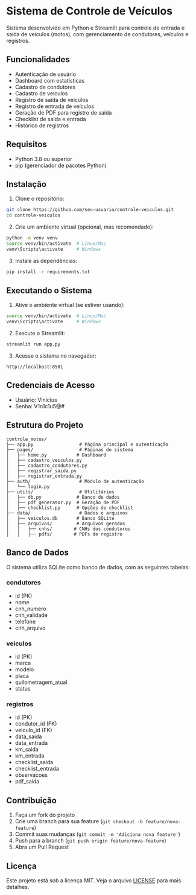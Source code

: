 # Sistema de Controle de Veículos

Sistema desenvolvido em Python e Streamlit para controle de entrada e saída de veículos (motos), com gerenciamento de condutores, veículos e registros.

## Funcionalidades

- Autenticação de usuário
- Dashboard com estatísticas
- Cadastro de condutores
- Cadastro de veículos
- Registro de saída de veículos
- Registro de entrada de veículos
- Geração de PDF para registro de saída
- Checklist de saída e entrada
- Histórico de registros

## Requisitos

- Python 3.8 ou superior
- pip (gerenciador de pacotes Python)

## Instalação

1. Clone o repositório:
```bash
git clone https://github.com/seu-usuario/controle-veiculos.git
cd controle-veiculos
```

2. Crie um ambiente virtual (opcional, mas recomendado):
```bash
python -m venv venv
source venv/bin/activate  # Linux/Mac
venv\Scripts\activate     # Windows
```

3. Instale as dependências:
```bash
pip install -r requirements.txt
```

## Executando o Sistema

1. Ative o ambiente virtual (se estiver usando):
```bash
source venv/bin/activate  # Linux/Mac
venv\Scripts\activate     # Windows
```

2. Execute o Streamlit:
```bash
streamlit run app.py
```

3. Acesse o sistema no navegador:
```
http://localhost:8501
```

## Credenciais de Acesso

- Usuário: Vinicius
- Senha: V1n1c1u5@#

## Estrutura do Projeto

```
controle_motos/
├── app.py                 # Página principal e autenticação
├── pages/                 # Páginas do sistema
│   ├── home.py           # Dashboard
│   ├── cadastro_veiculos.py
│   ├── cadastro_condutores.py
│   ├── registrar_saida.py
│   ├── registrar_entrada.py
├── auth/                  # Módulo de autenticação
│   └── login.py
├── utils/                 # Utilitários
│   ├── db.py             # Banco de dados
│   ├── pdf_generator.py  # Geração de PDF
│   ├── checklist.py      # Opções de checklist
├── data/                  # Dados e arquivos
│   ├── veiculos.db       # Banco SQLite
│   ├── arquivos/         # Arquivos gerados
│   │   ├── cnhs/        # CNHs dos condutores
│   │   ├── pdfs/        # PDFs de registro
```

## Banco de Dados

O sistema utiliza SQLite como banco de dados, com as seguintes tabelas:

### condutores
- id (PK)
- nome
- cnh_numero
- cnh_validade
- telefone
- cnh_arquivo

### veiculos
- id (PK)
- marca
- modelo
- placa
- quilometragem_atual
- status

### registros
- id (PK)
- condutor_id (FK)
- veiculo_id (FK)
- data_saida
- data_entrada
- km_saida
- km_entrada
- checklist_saida
- checklist_entrada
- observacoes
- pdf_saida

## Contribuição

1. Faça um fork do projeto
2. Crie uma branch para sua feature (`git checkout -b feature/nova-feature`)
3. Commit suas mudanças (`git commit -m 'Adiciona nova feature'`)
4. Push para a branch (`git push origin feature/nova-feature`)
5. Abra um Pull Request

## Licença

Este projeto está sob a licença MIT. Veja o arquivo [LICENSE](LICENSE) para mais detalhes. 